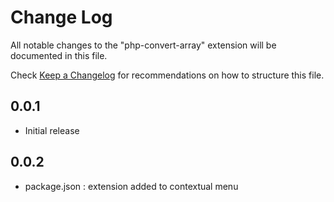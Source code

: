 # Change Log

All notable changes to the "php-convert-array" extension will be documented in this file.

Check [Keep a Changelog](http://keepachangelog.com/) for recommendations on how to structure this file.

## 0.0.1

- Initial release

## 0.0.2

- package.json : extension added to contextual menu
